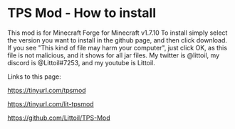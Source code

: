 # TPS Mod - How to install
This mod is for Minecraft Forge for Minecraft v1.7.10
To install simply select the version you want to install in the github page, and then click download.
If you see "This kind of file may harm your computer", just click OK, as this file is not malicious, and it shows for all jar files.
My twitter is @littoil, my discord is @Littoil#7253, and my youtube is Littoil.

Links to this page:

https://tinyurl.com/tpsmod

https://tinyurl.com/lit-tpsmod

https://github.com/Littoil/TPS-Mod
